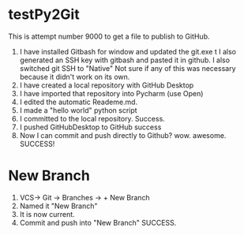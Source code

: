 # testPy2Git
This is attempt number 9000 to get a file to publish to GitHub.
1.  I have installed Gitbash for window and updated the git.exe t
    I also generated an SSH key with gitbash and pasted it in github.
    I also switched git SSH to "Native"
    Not sure if any of this was necessary because it didn't work on its own.
2. I have created a local repository with GitHub Desktop
3. I have imported that repository into Pycharm (use Open)
4.  I edited the automatic Reademe.md.
5.  I made a "hello world" python script
6.  I committed to the local repository. Success.
7.  I pushed GitHubDesktop to GitHub success
8. Now I can commit and push directly to Github? wow. awesome.
SUCCESS!

# New Branch
1. VCS-> Git -> Branches -> + New Branch
2. Named it "New Branch"
3. It is now current.
4. Commit and push into "New Branch"
SUCCESS.
